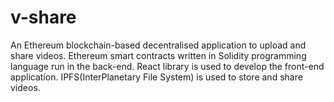 # v-share
An Ethereum blockchain-based decentralised application to upload and share videos. Ethereum smart contracts written in Solidity programming language run in the back-end. React library is used to develop the front-end application. IPFS(InterPlanetary File System) is used to store and share videos. 
